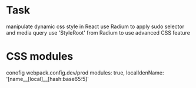 # Task
manipulate dynamic css style in React
use Radium to apply sudo selector and media query
use 'StyleRoot' from Radium to use advanced CSS feature

# CSS modules

conofig webpack.config.dev/prod
modules: true,
localIdenName: '[name__[local]__[hash:base65:5]'